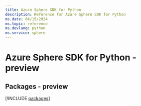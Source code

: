 ```yaml
---
title: Azure Sphere SDK for Python
description: Reference for Azure Sphere SDK for Python
ms.date: 04/15/2024
ms.topic: reference
ms.devlang: python
ms.service: sphere
---
```

# Azure Sphere SDK for Python - preview
## Packages - preview
[!INCLUDE [packages](sphere-index.md)]
